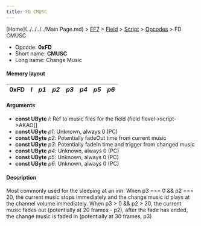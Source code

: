 ```yaml
---
title: FD CMUSC
---
```


[Home](../../../../Main Page.md) > [FF7](../../../../FF7.md) > [Field](../../../Field.md) > [Script](../../Script.md) > [Opcodes](../Opcodes.md) > FD CMUSC

-   Opcode: **0xFD**
-   Short name: **CMUSC**
-   Long name: Change Music

#### Memory layout

| 0xFD | *I* | *p1* | *p2* | *p3* | *p4* | *p5* | *p6* |
|------|-----|------|------|------|------|------|------|

#### Arguments

-   **const UByte** *I*: Ref to music files for the field (field flevel-&gt;script-&gt;AKAO\[\]
-   **const UByte** *p1*: Unknown, always 0 (PC)
-   **const UByte** *p2*: Potentially fadeOut time from current music
-   **const UByte** *p3*: Potentially fadeIn time and trigger from changed music
-   **const UByte** *p4*: Unknown, always 0 (PC)
-   **const UByte** *p5*: Unknown, always 0 (PC)
-   **const UByte** *p6*: Unknown, always 0 (PC)

#### Description

Most commonly used for the sleeping at an inn. When p3 === 0 && p2 === 20, the current music stops immediately and the change music id plays at the channel volume immediately. When p3 &gt; 0 && p2 &gt; 20, the current music fades out (potentially at 20 frames - p2), after the fade has ended, the change music is faded in (potentially at 30 frames, p3)
